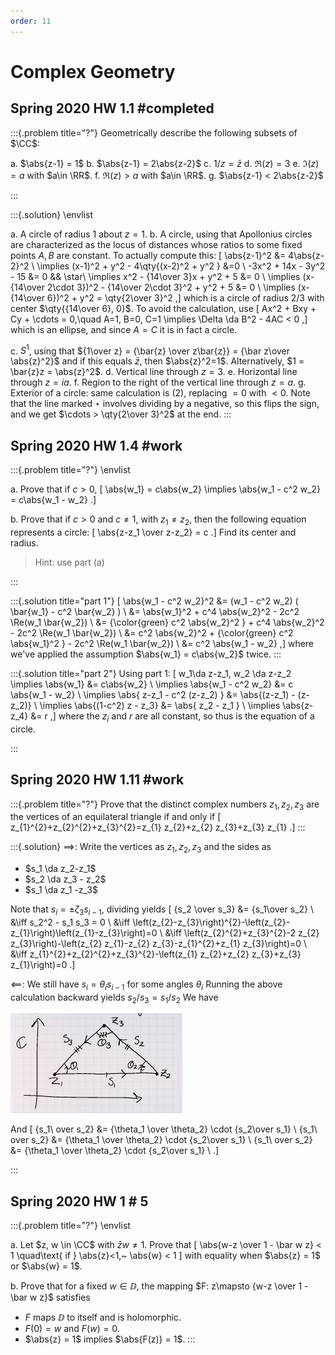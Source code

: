 ```yaml
---
order: 11
---
```


# Complex Geometry

## Spring 2020 HW 1.1  #completed

:::{.problem title="?"}
Geometrically describe the following subsets of $\CC$:

a. $\abs{z-1} = 1$
b. $\abs{z-1} = 2\abs{z-2}$
c. $1/z = \bar z$
d. $\Re(z) = 3$
e. $\Im(z) = a$ with $a\in \RR$.
f. $\Re(z) > a$ with $a\in \RR$.
g. $\abs{z-1} < 2\abs{z-2}$

:::

:::{.solution}
\envlist

a. A circle of radius 1 about $z=1$.
b. A circle, using that Apollonius circles are characterized as the locus of distances whose ratios to some fixed points $A, B$ are constant.
  To actually compute this:
  \[
  \abs{z-1}^2 &= 4\abs{z-2}^2 \\
  \implies (x-1)^2 + y^2 - 4\qty{(x-2)^2 + y^2 } &=0 \\
  -3x^2 + 14x - 3y^2 - 15 &= 0 && \star\\
  \implies x^2 - {14\over 3}x + y^2 + 5 &= 0 \\
  \implies (x- {14\over 2\cdot 3})^2 - {14\over 2\cdot 3}^2 + y^2 + 5 &= 0 \\
  \implies (x-{14\over 6})^2 + y^2 = \qty{2\over 3}^2
  ,\]
  which is a circle of radius $2/3$ with center $\qty{{14\over 6}, 0}$.
  To avoid the calculation, use
  \[
  Ax^2 + Bxy + Cy + \cdots = 0,\quad A=1, B=0, C=1 \implies \Delta \da B^2 - 4AC < 0
  ,\]
  which is an ellipse, and since $A=C$ it is in fact a circle.


c. $S^1$, using that ${1\over z} = {\bar{z} \over z\bar{z}} = {\bar z\over \abs{z}^2}$ and if this equals $\bar{z}$, then $\abs{z}^2=1$.
Alternatively, $1 = \bar{z}z = \abs{z}^2$.
d. Vertical line through $z=3$.
e. Horizontal line through $z=ia$.
f. Region to the right of the vertical line through $z=a$.
g. Exterior of a circle: same calculation is (2), replacing $=0$ with $<0$.
Note that the line marked $\star$ involves dividing by a negative, so this flips the sign, and we get $\cdots > \qty{2\over 3}^2$ at the end.
:::

## Spring 2020 HW 1.4 #work 

:::{.problem title="?"}
\envlist

a. Prove that if $c>0$,
\[
\abs{w_1} = c\abs{w_2} \implies \abs{w_1 - c^2 w_2} = c\abs{w_1 - w_2}
.\]

b. Prove that if $c>0$ and $c\neq 1$, with $z_1\neq z_2$, then the following equation represents a circle:
\[
\abs{z-z_1 \over z-z_2} = c
.\]
Find its center and radius.

> Hint: use part (a)

:::

:::{.solution title="part 1"}
\[
\abs{w_1 - c^2 w_2}^2 
&= (w_1 - c^2 w_2) ( \bar{w_1} - c^2 \bar{w_2} ) \\
&= \abs{w_1}^2 + c^4 \abs{w_2}^2 - 2c^2 \Re(w_1 \bar{w_2}) \\
&= {\color{green} c^2 \abs{w_2}^2 } + c^4 \abs{w_2}^2 - 2c^2 \Re(w_1 \bar{w_2}) \\
&= c^2 \abs{w_2}^2 + {\color{green} c^2 \abs{w_1}^2 } - 2c^2 \Re(w_1 \bar{w_2}) \\
&= c^2 \abs{w_1 - w_2}
,\]
where we've applied the assumption $\abs{w_1} = c\abs{w_2}$ twice.
:::

:::{.solution title="part 2"}
Using part 1:
\[
w_1\da z-z_1, w_2 \da z-z_2 \implies \abs{w_1} &= c\abs{w_2} \\
\implies \abs{w_1 - c^2 w_2} &= c \abs{w_1 - w_2} \\
\implies \abs{ z-z_1 - c^2 (z-z_2) } &= \abs{(z-z_1) - (z-z_2)} \\
\implies \abs{(1-c^2) z - z_3} &= \abs{ z_2 - z_1 } \\
\implies \abs{z-z_4} &= r
,\]
where the $z_i$ and $r$ are all constant, so thus is the equation of a circle.

:::

## Spring 2020 HW 1.11 #work

:::{.problem title="?"}
Prove that the distinct complex numbers $z_1, z_2, z_3$ are the vertices of an equilateral triangle if and only if
\[
z_{1}^{2}+z_{2}^{2}+z_{3}^{2}=z_{1} z_{2}+z_{2} z_{3}+z_{3} z_{1}
.\]
:::


:::{.solution}
$\implies$:
Write the vertices as $z_1, z_2, z_3$ and the sides as

- $s_1 \da z_2-z_1$
- $s_2 \da z_3 - z_2$
- $s_1 \da z_1 -z_3$

Note that $s_i = \pm \zeta_3 s_{i-1}$, dividing yields
\[
{s_2 \over s_3} &= {s_1\over s_2} \\
&\iff s_2^2 - s_1 s_3 = 0 \\
&\iff \left(z_{2}-z_{3}\right)^{2}-\left(z_{2}-z_{1}\right)\left(z_{1}-z_{3}\right)=0 \\
&\iff \left(z_{2}^{2}+z_{3}^{2}-2 z_{2} z_{3}\right)-\left(z_{2} z_{1}-z_{2} z_{3}-z_{1}^{2}+z_{1} z_{3}\right)=0 \\
&\iff z_{1}^{2}+z_{2}^{2}+z_{3}^{2}-\left(z_{1} z_{2}+z_{2} z_{3}+z_{3} z_{1}\right)=0
.\]

$\impliedby$:
We still have $s_i = \theta_i s_{i-1}$ for some angles $\theta_i$
Running the above calculation backward yields $s_2/s_3 = s_1/s_2$
We have

![](figures/2021-12-04_20-53-12.png)

And
\[
{s_1\ over s_2} &= {\theta_1 \over \theta_2} \cdot {s_2\over s_1} \\
{s_1\ over s_2} &= {\theta_1 \over \theta_2} \cdot {s_2\over s_1} \\
{s_1\ over s_2} &= {\theta_1 \over \theta_2} \cdot {s_2\over s_1} \\
.\]




:::


## Spring 2020 HW 1 # 5

:::{.problem title="?"}
\envlist

a. Let $z, w \in \CC$ with $\bar z w \neq 1$. 
Prove that
\[
\abs{w-z \over 1 - \bar w z} < 1 \quad\text{ if } \abs{z}<1,~ \abs{w} < 1
\]
with equality when $\abs{z} = 1$ or $\abs{w} = 1$.

b. Prove that for a fixed $w\in \DD$, the mapping $F: z\mapsto {w-z \over 1 - \bar w z}$ satisfies

- $F$ maps $\DD$ to itself and is holomorphic.
- $F(0) = w$ and $F(w) = 0$.
- $\abs{z} = 1$ implies $\abs{F(z)} = 1$.
:::


